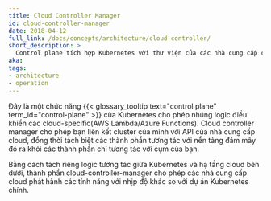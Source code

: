```yaml
---
title: Cloud Controller Manager
id: cloud-controller-manager
date: 2018-04-12
full_link: /docs/concepts/architecture/cloud-controller/
short_description: >
  Control plane tích hợp Kubernetes với thư viện của các nhà cung cấp cloud.
aka: 
tags:
- architecture
- operation
---
```

Đây là một chức năng {{< glossary_tooltip text="control plane" term_id="control-plane" >}} của Kubernetes cho phép nhúng logic điều khiển các cloud-specific(AWS Lambda/Azure Functions). Cloud controller manager cho phép bạn liên kết cluster của mình với API của nhà cung cấp cloud,  đồng thời tách biệt các thành phần tương tác với nền tảng đám mây đó ra khỏi các thành phần chỉ tương tác với cụm của bạn.

<!--more-->

Bằng cách tách riêng logic tương tác giữa Kubernetes và hạ tầng cloud bên dưới, thành phần cloud-controller-manager cho phép các nhà cung cấp cloud phát hành các tính năng với nhịp độ khác so với dự án Kubernetes chính.

